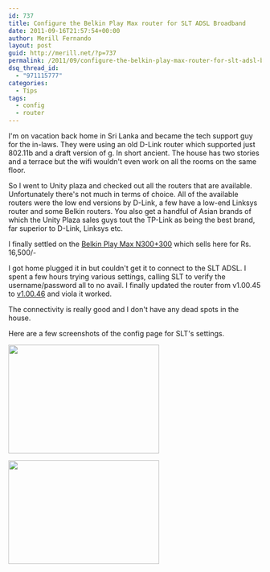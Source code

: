 ```yaml
---
id: 737
title: Configure the Belkin Play Max router for SLT ADSL Broadband
date: 2011-09-16T21:57:54+00:00
author: Merill Fernando
layout: post
guid: http://merill.net/?p=737
permalink: /2011/09/configure-the-belkin-play-max-router-for-slt-adsl-broadband/
dsq_thread_id:
  - "971115777"
categories:
  - Tips
tags:
  - config
  - router
---
```

I'm on vacation back home in Sri Lanka and became the tech support guy for the in-laws. They were using an old D-Link router which supported just 802.11b and a draft version of g. In short ancient. The house has two stories and a terrace but the wifi wouldn't even work on all the rooms on the same floor.

So I went to Unity plaza and checked out all the routers that are available. Unfortunately there's not much in terms of choice. All of the available routers were the low end versions by D-Link, a few have a low-end Linksys router and some Belkin routers. You also get a handful of Asian brands of which the Unity Plaza sales guys tout the TP-Link as being the best brand, far superior to D-Link, Linksys etc.

I finally settled on the <a href="http://www.belkin.com/IWCatProductPage.process?Product_Id=522112">Belkin Play Max N300+300</a> which sells here for Rs. 16,500/-

I got home plugged it in but couldn't get it to connect to the SLT ADSL. I spent a few hours trying various settings, calling SLT to verify the username/password all to no avail. I finally updated the router from v1.00.45 to <a href="http://en-au-support.belkin.com/app/answers/detail/a_id/4624/~/f7d4401au-play-max-wireless-modem-router---firmware-update">v1.00.46</a> and viola it worked.

The connectivity is really good and I don't have any dead spots in the house.

Here are a few screenshots of the config page for SLT's settings.

<a href="http://merill.net/wp-content/uploads/2011/09/Belkin-Router-Config-PPPoE.png"><img class="alignnone size-medium wp-image-739" title="Belkin-Router-Config-PPPoE" src="http://merill.net/wp-content/uploads/2011/09/Belkin-Router-Config-PPPoE-300x216.png" alt="" width="300" height="216" /></a>

<a href="http://merill.net/wp-content/uploads/2011/09/Belkin-Router-Config-PPPoE-VPI-VCI.png"><img class="alignnone size-medium wp-image-740" title="Belkin-Router-Config-PPPoE-VPI-VCI" src="http://merill.net/wp-content/uploads/2011/09/Belkin-Router-Config-PPPoE-VPI-VCI-300x206.png" alt="" width="300" height="206" /></a>